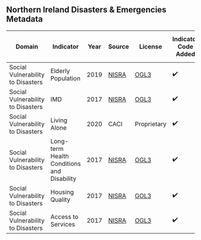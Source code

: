 ## Northern Ireland Disasters & Emergencies Metadata

| Domain | Indicator | Year | Source | License | Indicator Code Added | Data Added to `data/` |
| --- | --- | --- | --- | --- | --- | --- |
| Social Vulnerability to Disasters | Elderly Population | 2019 | [NISRA](https://www.nisra.gov.uk/publications/2019-mid-year-population-estimates-northern-ireland) | [OGL3](https://www.nisra.gov.uk/crown-copyright) | :heavy_check_mark: | :heavy_check_mark: |
| Social Vulnerability to Disasters | IMD | 2017 | [NISRA](https://www.nisra.gov.uk/statistics/deprivation) | [OGL3](https://www.nisra.gov.uk/crown-copyright) | :heavy_check_mark: | :heavy_check_mark: |
| Social Vulnerability to Disasters | Living Alone | 2020 | CACI | Proprietary | :heavy_check_mark: | :heavy_check_mark: |
| Social Vulnerability to Disasters | Long-term Health Conditions and Disability | 2017 | [NISRA](https://www.nisra.gov.uk/statistics/deprivation) | [OGL3](https://www.nisra.gov.uk/crown-copyright) | :heavy_check_mark: | :heavy_check_mark: |
| Social Vulnerability to Disasters | Housing Quality | 2017 | [NISRA](https://www.nisra.gov.uk/statistics/deprivation) | [GOL3](https://www.nisra.gov.uk/crown-copyright) | :heavy_check_mark: | :heavy_check_mark: |
| Social Vulnerability to Disasters | Access to Services | 2017 | [NISRA](https://www.nisra.gov.uk/statistics/deprivation) | [OGL3](https://www.nisra.gov.uk/crown-copyright) | :heavy_check_mark: | :heavy_check_mark: |